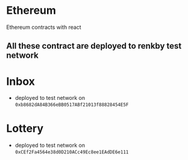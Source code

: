 # Ethereum
Ethereum contracts with react

## All these contract are deployed to renkby test network

# Inbox
- deployed to test network on 
`0xb8682dA84B366eBB0517ABf21013f88828454E5F`

# Lottery 
- deployed to test network on 
`0xCEf2Fa4564e38d0D210ACc49Ec8ee1EAdDE6e111`
